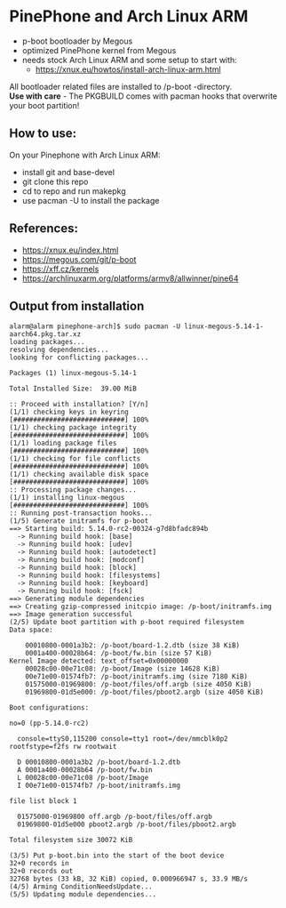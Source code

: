 # PinePhone and Arch Linux ARM

- p-boot bootloader by Megous
- optimized PinePhone kernel from Megous
- needs stock Arch Linux ARM and some setup to start with:
  - https://xnux.eu/howtos/install-arch-linux-arm.html

All bootloader related files are installed to /p-boot -directory.  
**Use with care** - The PKGBUILD comes with pacman hooks that overwrite your boot partition!

## How to use:
On your Pinephone with Arch Linux ARM:
- install git and base-devel
- git clone this repo
- cd to repo and run makepkg
- use pacman -U to install the package

## References:
- https://xnux.eu/index.html
- https://megous.com/git/p-boot
- https://xff.cz/kernels
- https://archlinuxarm.org/platforms/armv8/allwinner/pine64

## Output from installation
```
alarm@alarm pinephone-arch]$ sudo pacman -U linux-megous-5.14-1-aarch64.pkg.tar.xz
loading packages...
resolving dependencies...
looking for conflicting packages...

Packages (1) linux-megous-5.14-1

Total Installed Size:  39.00 MiB

:: Proceed with installation? [Y/n]
(1/1) checking keys in keyring                       [############################] 100%
(1/1) checking package integrity                     [############################] 100%
(1/1) loading package files                          [############################] 100%
(1/1) checking for file conflicts                    [############################] 100%
(1/1) checking available disk space                  [############################] 100%
:: Processing package changes...
(1/1) installing linux-megous                        [############################] 100%
:: Running post-transaction hooks...
(1/5) Generate initramfs for p-boot
==> Starting build: 5.14.0-rc2-00324-g7d8bfadc894b
  -> Running build hook: [base]
  -> Running build hook: [udev]
  -> Running build hook: [autodetect]
  -> Running build hook: [modconf]
  -> Running build hook: [block]
  -> Running build hook: [filesystems]
  -> Running build hook: [keyboard]
  -> Running build hook: [fsck]
==> Generating module dependencies
==> Creating gzip-compressed initcpio image: /p-boot/initramfs.img
==> Image generation successful
(2/5) Update boot partition with p-boot required filesystem
Data space:

    00010800-0001a3b2: /p-boot/board-1.2.dtb (size 38 KiB)
    0001a400-00028b64: /p-boot/fw.bin (size 57 KiB)
Kernel Image detected: text_offset=0x00000000
    00028c00-00e71c08: /p-boot/Image (size 14628 KiB)
    00e71e00-01574fb7: /p-boot/initramfs.img (size 7180 KiB)
    01575000-01969800: /p-boot/files/off.argb (size 4050 KiB)
    01969800-01d5e000: /p-boot/files/pboot2.argb (size 4050 KiB)

Boot configurations:

no=0 (pp-5.14.0-rc2)

  console=ttyS0,115200 console=tty1 root=/dev/mmcblk0p2 rootfstype=f2fs rw rootwait

  D 00010800-0001a3b2 /p-boot/board-1.2.dtb
  A 0001a400-00028b64 /p-boot/fw.bin
  L 00028c00-00e71c08 /p-boot/Image
  I 00e71e00-01574fb7 /p-boot/initramfs.img

file list block 1

  01575000-01969800 off.argb /p-boot/files/off.argb
  01969800-01d5e000 pboot2.argb /p-boot/files/pboot2.argb

Total filesystem size 30072 KiB

(3/5) Put p-boot.bin into the start of the boot device
32+0 records in
32+0 records out
32768 bytes (33 kB, 32 KiB) copied, 0.000966947 s, 33.9 MB/s
(4/5) Arming ConditionNeedsUpdate...
(5/5) Updating module dependencies...
```
